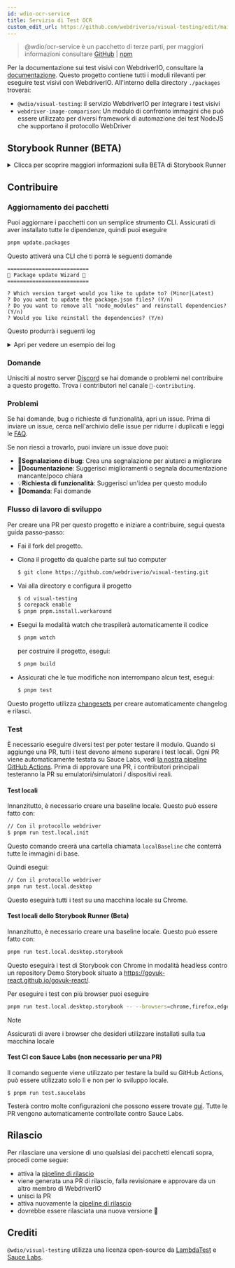 ```yaml
---
id: wdio-ocr-service
title: Servizio di Test OCR
custom_edit_url: https://github.com/webdriverio/visual-testing/edit/main/README.md
---
```



> @wdio/ocr-service è un pacchetto di terze parti, per maggiori informazioni consultare [GitHub](https://github.com/webdriverio/visual-testing) | [npm](https://www.npmjs.com/package/@wdio/ocr-service)

Per la documentazione sui test visivi con WebdriverIO, consultare la [documentazione](https://webdriver.io/docs/visual-testing). Questo progetto contiene tutti i moduli rilevanti per eseguire test visivi con WebdriverIO. All'interno della directory `./packages` troverai:

-   `@wdio/visual-testing`: il servizio WebdriverIO per integrare i test visivi
-   `webdriver-image-comparison`: Un modulo di confronto immagini che può essere utilizzato per diversi framework di automazione dei test NodeJS che supportano il protocollo WebDriver

## Storybook Runner (BETA)

<details>
  <summary>Clicca per scoprire maggiori informazioni sulla BETA di Storybook Runner</summary>

> Storybook Runner è ancora in BETA, la documentazione verrà successivamente spostata nelle pagine di documentazione di [WebdriverIO](https://webdriver.io/docs/visual-testing).

Questo modulo ora supporta Storybook con un nuovo Visual Runner. Questo runner scansiona automaticamente un'istanza Storybook locale/remota e creerà screenshot degli elementi per ogni componente. Questo può essere fatto aggiungendo

```ts
export const config: WebdriverIO.Config = {
    // ...
    services: ["visual"],
    // ....
};
```

ai tuoi `services` ed eseguendo `npx wdio tests/configs/wdio.local.desktop.storybook.conf.ts --storybook` tramite la riga di comando.
Utilizzerà Chrome in modalità headless come browser predefinito.

> [!NOTE]
>
> -   La maggior parte delle opzioni di Visual Testing funzioneranno anche per Storybook Runner, vedi la documentazione di [WebdriverIO](https://webdriver.io/docs/visual-testing).
> -   Lo Storybook Runner sovrascriverà tutte le tue capabilities e può essere eseguito solo sui browser supportati, vedi [`--browsers`](#browsers).
> -   Lo Storybook Runner non supporta una configurazione esistente che utilizza capabilities Multiremote e lancerà un errore.
> -   Lo Storybook Runner supporta solo il Web Desktop, non il Web Mobile.

### Opzioni del servizio Storybook Runner

Le opzioni di servizio possono essere fornite in questo modo

```ts
export const config: WebdriverIO.Config  = {
    // ...
    services: [
      [
        'visual',
        {
            // Alcune opzioni predefinite
            baselineFolder: join(process.cwd(), './__snapshots__/'),
            debug: true,
            // Le opzioni storybook, vedi le opzioni cli per la descrizione
            storybook: {
                additionalSearchParams: new URLSearchParams({foo: 'bar', abc: 'def'}),
                clip: false,
                clipSelector: ''#some-id,
                numShards: 4,
                // `skipStories` può essere una stringa ('example-button--secondary'),
                // un array (['example-button--secondary', 'example-button--small'])
                // o una regex che deve essere fornita come stringa ("/.*button.*/gm")
                skipStories: ['example-button--secondary', 'example-button--small'],
                url: 'https://www.bbc.co.uk/iplayer/storybook/',
                version: 6,
                // Opzionale - Consente di sovrascrivere il percorso delle baseline. Per impostazione predefinita, raggrupperà le baseline per categoria e componente (es. forms/input/baseline.png)
                getStoriesBaselinePath: (category, component) => `path__${category}__${component}`,
            },
        },
      ],
    ],
    // ....
}
```

### Opzioni CLI dello Storybook Runner

#### `--additionalSearchParams`

-   **Tipo:** `string`
-   **Obbligatorio:** No
-   **Predefinito:** ''
-   **Esempio:** `npx wdio tests/configs/wdio.local.desktop.storybook.conf.ts --storybook --additionalSearchParams="foo=bar&abc=def"`

Aggiungerà parametri di ricerca aggiuntivi all'URL di Storybook.
Vedi la documentazione [URLSearchParams](https://developer.mozilla.org/en-US/docs/Web/API/URLSearchParams) per maggiori informazioni. La stringa deve essere una stringa URLSearchParams valida.

> [!NOTE]
> Le virgolette doppie sono necessarie per impedire che `&` venga interpretato come separatore di comandi.
> Ad esempio con `--additionalSearchParams="foo=bar&abc=def"` genererà il seguente URL Storybook per i test delle storie: `http://storybook.url/iframe.html?id=story-id&foo=bar&abc=def`.

#### `--browsers`

-   **Tipo:** `string`
-   **Obbligatorio:** No
-   **Predefinito:** `chrome`, puoi selezionare tra `chrome|firefox|edge|safari`
-   **Esempio:** `npx wdio tests/configs/wdio.local.desktop.storybook.conf.ts --storybook --browsers=chrome,firefox,edge,safari`
-   **NOTA:** Disponibile solo tramite CLI

Utilizzerà i browser forniti per acquisire screenshot dei componenti

> [!NOTE]
> Assicurati di avere installati i browser che desideri utilizzare sulla tua macchina locale

#### `--clip`

-   **Tipo:** `boolean`
-   **Obbligatorio:** No
-   **Predefinito:** `true`
-   **Esempio:** `npx wdio tests/configs/wdio.local.desktop.storybook.conf.ts --storybook --clip=false`

Quando disabilitato, creerà uno screenshot del viewport. Quando abilitato, creerà screenshot degli elementi basati sul [`--clipSelector`](#clipselector) che ridurrà la quantità di spazio bianco attorno allo screenshot del componente e ridurrà la dimensione dello screenshot.

#### `--clipSelector`

-   **Tipo:** `string`
-   **Obbligatorio:** No
-   **Predefinito:** `#storybook-root > :first-child` per Storybook V7 e `#root > :first-child:not(script):not(style)` per Storybook V6, vedi anche [`--version`](#version)
-   **Esempio:** `npx wdio tests/configs/wdio.local.desktop.storybook.conf.ts --storybook --clipSelector="#some-id"`

Questo è il selettore che verrà utilizzato:

-   per selezionare l'elemento di cui acquisire lo screenshot
-   per l'elemento da attendere che sia visibile prima di acquisire uno screenshot

#### `--devices`

-   **Tipo:** `string`
-   **Obbligatorio:** No
-   **Predefinito:** Puoi selezionare dai [`deviceDescriptors.ts`](https://github.com/webdriverio/visual-testing/blob/main/./packages/service/src/storybook/deviceDescriptors.ts)
-   **Esempio:** `npx wdio tests/configs/wdio.local.desktop.storybook.conf.ts --storybook --devices="iPhone 14 Pro Max","Pixel 3 XL"`
-   **NOTA:** Disponibile solo tramite CLI

Utilizzerà i dispositivi forniti che corrispondono ai [`deviceDescriptors.ts`](https://github.com/webdriverio/visual-testing/blob/main/./packages/service/src/storybook/deviceDescriptors.ts) per acquisire screenshot dei componenti

> [!NOTE]
>
> -   Se ti manca una configurazione di dispositivo, sentiti libero di inviare una [richiesta di funzionalità](https://github.com/webdriverio/visual-testing/issues/new?assignees=&labels=&projects=&template=--feature-request.md)
> -   Questo funzionerà solo con Chrome:
>     -   se fornisci `--devices`, tutte le istanze di Chrome verranno eseguite in modalità **Mobile Emulation**
>     -   se fornisci anche altri browser oltre a Chrome, come `--devices --browsers=firefox,safari,edge`, aggiungerà automaticamente Chrome in modalità emulazione mobile
> -   Lo Storybook Runner creerà per impostazione predefinita snapshot degli elementi, se vuoi vedere lo screenshot completo di emulazione mobile, fornisci `--clip=false` tramite la riga di comando
> -   Il nome del file avrà ad esempio questo aspetto: `__snapshots__/example/button/desktop_chrome/example-button--large-local-chrome-iPhone-14-Pro-Max-430x932-dpr-3.png`
> -   **[SRC:](https://chromedriver.chromium.org/mobile-emulation#h.p_ID_167)** Testare un sito web mobile su un desktop utilizzando l'emulazione mobile può essere utile, ma i tester dovrebbero essere consapevoli che ci sono molte differenze sottili come:
>     -   GPU completamente diversa, che può portare a grandi cambiamenti nelle prestazioni;
>     -   l'interfaccia utente mobile non è emulata (in particolare, la barra degli URL nascosta influisce sull'altezza della pagina);
>     -   il popup di disambiguazione (dove selezioni uno dei target touch) non è supportato;
>     -   molte API hardware (ad esempio, l'evento orientationchange) non sono disponibili.

#### `--headless`

-   **Tipo:** `boolean`
-   **Obbligatorio:** No
-   **Predefinito:** `true`
-   **Esempio:** `npx wdio tests/configs/wdio.local.desktop.storybook.conf.ts --storybook --headless=false`
-   **NOTA:** Disponibile solo tramite CLI

Questo eseguirà i test per impostazione predefinita in modalità headless (quando il browser lo supporta) o può essere disabilitato

#### `--numShards`

-   **Tipo:** `number`
-   **Obbligatorio:** No
-   **Predefinito:** `true`
-   **Esempio:** `npx wdio tests/configs/wdio.local.desktop.storybook.conf.ts --storybook --numShards=10`

Questo sarà il numero di istanze parallele che verranno utilizzate per eseguire le storie. Sarà limitato dal `maxInstances` nel tuo file `wdio.conf`.

> [!IMPORTANT]
> Quando si esegue in modalità `headless`, non aumentare il numero a più di 20 per evitare instabilità dovute a limitazioni di risorse

#### `--skipStories`

-   **Tipo:** `string|regex`
-   **Obbligatorio:** No
-   **Predefinito:** null
-   **Esempio:** `npx wdio tests/configs/wdio.local.desktop.storybook.conf.ts --storybook --skipStories="/.*button.*/gm"`

Questo può essere:

-   una stringa (`example-button--secondary,example-button--small`)
-   o una regex (`"/.*button.*/gm"`)

per saltare determinate storie. Usa l'`id` della storia che può essere trovato nell'URL della storia. Ad esempio, l'`id` in questo URL `http://localhost:6006/?path=/story/example-page--logged-out` è `example-page--logged-out`

#### `--url`

-   **Tipo:** `string`
-   **Obbligatorio:** No
-   **Predefinito:** `http://127.0.0.1:6006`
-   **Esempio:** `npx wdio tests/configs/wdio.local.desktop.storybook.conf.ts --storybook --url="https://example.com"`

L'URL dove è ospitata la tua istanza Storybook.

#### `--version`

-   **Tipo:** `number`
-   **Obbligatorio:** No
-   **Predefinito:** 7
-   **Esempio:** `npx wdio tests/configs/wdio.local.desktop.storybook.conf.ts --storybook --version=6`

Questa è la versione di Storybook, il valore predefinito è `7`. Questa informazione è necessaria per sapere se deve essere utilizzato il [`clipSelector`](#clipselector) della V6.

### Test di interazione con Storybook

I test di interazione con Storybook ti permettono di interagire con il tuo componente creando script personalizzati con comandi WDIO per impostare un componente in un determinato stato. Ad esempio, vedi lo snippet di codice qui sotto:

```ts
import { browser, expect } from "@wdio/globals";

describe("Storybook Interaction", () => {
    it("should create screenshots for the logged in state when it logs out", async () => {
        const componentId = "example-page--logged-in";
        await browser.waitForStorybookComponentToBeLoaded({ id: componentId });

        await expect($("header")).toMatchElementSnapshot(
            `${componentId}-logged-in-state`
        );
        await $("button=Log out").click();
        await expect($("header")).toMatchElementSnapshot(
            `${componentId}-logged-out-state`
        );
    });

    it("should create screenshots for the logged out state when it logs in", async () => {
        const componentId = "example-page--logged-out";
        await browser.waitForStorybookComponentToBeLoaded({ id: componentId });

        await expect($("header")).toMatchElementSnapshot(
            `${componentId}-logged-out-state`
        );
        await $("button=Log in").click();
        await expect($("header")).toMatchElementSnapshot(
            `${componentId}-logged-in-state`
        );
    });
});
```

Vengono eseguiti due test su due componenti diversi. Ogni test imposta prima uno stato e poi acquisisce uno screenshot. Noterai anche che è stato introdotto un nuovo comando personalizzato, che può essere trovato [qui](#new-custom-command).

Il file spec sopra può essere salvato in una cartella e aggiunto alla riga di comando con il seguente comando:

```sh
pnpm run test.local.desktop.storybook.localhost -- --spec='tests/specs/storybook-interaction/*.ts'
```

Lo Storybook runner prima scansionerà automaticamente la tua istanza Storybook e poi aggiungerà i tuoi test alle storie che devono essere confrontate. Se non vuoi che i componenti che usi per i test di interazione vengano confrontati due volte, puoi aggiungere un filtro per rimuovere le storie "predefinite" dalla scansione fornendo il filtro [`--skipStories`](#--skipstories). Questo apparirebbe così:

```sh
pnpm run test.local.desktop.storybook.localhost -- --skipStories="/example-page.*/gm" --spec='tests/specs/storybook-interaction/*.ts'
```

### Nuovo comando personalizzato

Un nuovo comando personalizzato chiamato `browser.waitForStorybookComponentToBeLoaded({ id: 'componentId' })` verrà aggiunto all'oggetto `browser/driver` che caricherà automaticamente il componente e attenderà che sia pronto, così non avrai bisogno di utilizzare il metodo `browser.url('url.com')`. Può essere utilizzato in questo modo:

```ts
import { browser, expect } from "@wdio/globals";

describe("Storybook Interaction", () => {
    it("should create screenshots for the logged in state when it logs out", async () => {
        const componentId = "example-page--logged-in";
        await browser.waitForStorybookComponentToBeLoaded({ id: componentId });

        await expect($("header")).toMatchElementSnapshot(
            `${componentId}-logged-in-state`
        );
        await $("button=Log out").click();
        await expect($("header")).toMatchElementSnapshot(
            `${componentId}-logged-out-state`
        );
    });

    it("should create screenshots for the logged out state when it logs in", async () => {
        const componentId = "example-page--logged-out";
        await browser.waitForStorybookComponentToBeLoaded({ id: componentId });

        await expect($("header")).toMatchElementSnapshot(
            `${componentId}-logged-out-state`
        );
        await $("button=Log in").click();
        await expect($("header")).toMatchElementSnapshot(
            `${componentId}-logged-in-state`
        );
    });
});
```

Le opzioni sono:

#### `additionalSearchParams`

-   **Tipo:** [`URLSearchParams`](https://developer.mozilla.org/en-US/docs/Web/API/URLSearchParams)
-   **Obbligatorio:** No
-   **Predefinito:** `new URLSearchParams()`
-   **Esempio:**

```ts
await browser.waitForStorybookComponentToBeLoaded({
    additionalSearchParams: new URLSearchParams({ foo: "bar", abc: "def" }),
    id: "componentId",
});
```

Questo aggiungerà parametri di ricerca aggiuntivi all'URL di Storybook, nell'esempio sopra l'URL sarà `http://storybook.url/iframe.html?id=story-id&foo=bar&abc=def`.
Vedi la documentazione [URLSearchParams](https://developer.mozilla.org/en-US/docs/Web/API/URLSearchParams) per maggiori informazioni.

#### `clipSelector`

-   **Tipo:** `string`
-   **Obbligatorio:** No
-   **Predefinito:** `#storybook-root > :first-child` per Storybook V7 e `#root > :first-child:not(script):not(style)` per Storybook V6
-   **Esempio:**

```ts
await browser.waitForStorybookComponentToBeLoaded({
    clipSelector: "#your-selector",
    id: "componentId",
});
```

Questo è il selettore che verrà utilizzato:

-   per selezionare l'elemento di cui acquisire lo screenshot
-   per l'elemento da attendere che sia visibile prima di acquisire uno screenshot

#### `id`

-   **Tipo:** `string`
-   **Obbligatorio:** sì
-   **Esempio:**

```ts
await browser.waitForStorybookComponentToBeLoaded({ '#your-selector', id: 'componentId' })
```

Usa l'`id` della storia che può essere trovato nell'URL della storia. Ad esempio, l'`id` in questo URL `http://localhost:6006/?path=/story/example-page--logged-out` è `example-page--logged-out`

#### `timeout`

-   **Tipo:** `number`
-   **Obbligatorio:** No
-   **Predefinito:** 1100 millisecondi
-   **Esempio:**

```ts
await browser.waitForStorybookComponentToBeLoaded({
    id: "componentId",
    timeout: 20000,
});
```

Il timeout massimo che vogliamo attendere affinché un componente sia visibile dopo il caricamento nella pagina

#### `url`

-   **Tipo:** `string`
-   **Obbligatorio:** No
-   **Predefinito:** `http://127.0.0.1:6006`
-   **Esempio:**

```ts
await browser.waitForStorybookComponentToBeLoaded({
    id: "componentId",
    url: "https://your.url",
});
```

L'URL dove è ospitata la tua istanza Storybook.

</details>

## Contribuire

### Aggiornamento dei pacchetti

Puoi aggiornare i pacchetti con un semplice strumento CLI. Assicurati di aver installato tutte le dipendenze, quindi puoi eseguire

```sh
pnpm update.packages
```

Questo attiverà una CLI che ti porrà le seguenti domande

```logs
==========================
🤖 Package update Wizard 🧙
==========================

? Which version target would you like to update to? (Minor|Latest)
? Do you want to update the package.json files? (Y/n)
? Do you want to remove all "node_modules" and reinstall dependencies? (Y/n)
? Would you like reinstall the dependencies? (Y/n)
```

Questo produrrà i seguenti log

<details>
    <summary>Apri per vedere un esempio dei log</summary>
    
```logs
==========================
🤖 Package update Wizard 🧙
==========================

? Which version target would you like to update to? Minor
? Do you want to update the package.json files? yes
Updating root 'package.json' for minor updates...
Updating packages for minor updates in /Users/wswebcreation/Git/wdio/visual-testing...
Using pnpm
Upgrading /Users/wswebcreation/Git/wdio/visual-testing/package.json
[====================] 38/38 100%

@typescript-eslint/eslint-plugin ^8.7.0 → ^8.8.0
@typescript-eslint/parser ^8.7.0 → ^8.8.0
@typescript-eslint/utils ^8.7.0 → ^8.8.0
@vitest/coverage-v8 ^2.1.1 → ^2.1.2
vitest ^2.1.1 → ^2.1.2

Run pnpm install to install new versions.
Updating packages for minor updates in /Users/wswebcreation/Git/wdio/visual-testing/packages/ocr-service...
Using pnpm
Upgrading /Users/wswebcreation/Git/wdio/visual-testing/packages/ocr-service/package.json
[====================] 11/11 100%

All dependencies match the minor package versions :)
Updating packages for minor updates in /Users/wswebcreation/Git/wdio/visual-testing/packages/visual-reporter...
Using pnpm
Upgrading /Users/wswebcreation/Git/wdio/visual-testing/packages/visual-reporter/package.json
[====================] 11/11 100%

eslint-config-next 14.2.13 → 14.2.14
next 14.2.13 → 14.2.14

Run pnpm install to install new versions.
Updating packages for minor updates in /Users/wswebcreation/Git/wdio/visual-testing/packages/visual-service...
Using pnpm
Upgrading /Users/wswebcreation/Git/wdio/visual-testing/packages/visual-service/package.json
[====================] 5/5 100%

All dependencies match the minor package versions :)
Updating packages for minor updates in /Users/wswebcreation/Git/wdio/visual-testing/packages/webdriver-image-comparison...
Using pnpm
Upgrading /Users/wswebcreation/Git/wdio/visual-testing/packages/webdriver-image-comparison/package.json
[====================] 8/8 100%

All dependencies match the minor package versions :)
? Do you want to remove all "node_modules" and reinstall dependencies? yes
Removing root dependencies in /Users/wswebcreation/Git/wdio/visual-testing...
Removing dependencies in ocr-service...
Removing dependencies in visual-reporter...
Removing dependencies in visual-service...
Removing dependencies in webdriver-image-comparison...
? Would you like reinstall the dependencies? yes
Installing dependencies in /Users/wswebcreation/Git/wdio/visual-testing...

> @wdio/visual-testing-monorepo@ pnpm.install.workaround /Users/wswebcreation/Git/wdio/visual-testing
> pnpm install --shamefully-hoist

Scope: all 5 workspace projects
Lockfile is up to date, resolution step is skipped
Packages: +1274
++++++++++++++++++++++++++++++++++++++++++++++++++++++++++++++++++++++++++++++++++++++++++++++++++++++++++++++++++
Progress: resolved 1274, reused 1265, downloaded 0, added 1274, done

dependencies:

-   @wdio/ocr-service 2.0.0 <- packages/ocr-service
-   @wdio/visual-service 6.0.0 <- packages/visual-service

devDependencies:

-   @changesets/cli 2.27.8
-   @inquirer/prompts 5.5.0
-   @tsconfig/node20 20.1.4
-   @types/eslint 9.6.1
-   @types/jsdom 21.1.7
-   @types/node 20.16.4
-   @types/react 18.3.5
-   @types/react-dom 18.3.0
-   @types/xml2js 0.4.14
-   @typescript-eslint/eslint-plugin 8.8.0
-   @typescript-eslint/parser 8.8.0
-   @typescript-eslint/utils 8.8.0
-   @vitest/coverage-v8 2.1.2
-   @wdio/appium-service 9.1.2
-   @wdio/cli 9.1.2
-   @wdio/globals 9.1.2
-   @wdio/local-runner 9.1.2
-   @wdio/mocha-framework 9.1.2
-   @wdio/sauce-service 9.1.2
-   @wdio/shared-store-service 9.1.2
-   @wdio/spec-reporter 9.1.2
-   @wdio/types 9.1.2
-   eslint 9.11.1
-   eslint-plugin-import 2.30.0
-   eslint-plugin-unicorn 55.0.0
-   eslint-plugin-wdio 9.0.8
-   husky 9.1.6
-   jsdom 25.0.1
-   pnpm-run-all2 6.2.3
-   release-it 17.6.0
-   rimraf 6.0.1
-   saucelabs 8.0.0
-   ts-node 10.9.2
-   typescript 5.6.2
-   vitest 2.1.2
-   webdriverio 9.1.2

. prepare$ husky
└─ Done in 204ms
Done in 9.5s
All packages updated!

````

</details>

### Domande

Unisciti al nostro server [Discord](https://discord.webdriver.io) se hai domande o problemi nel contribuire a questo progetto. Trova i contributori nel canale `🙏-contributing`.

### Problemi

Se hai domande, bug o richieste di funzionalità, apri un issue. Prima di inviare un issue, cerca nell'archivio delle issue per ridurre i duplicati e leggi le [FAQ](https://webdriver.io/docs/visual-testing/faq/).

Se non riesci a trovarlo, puoi inviare un issue dove puoi:

-   🐛**Segnalazione di bug**: Crea una segnalazione per aiutarci a migliorare
-   📖**Documentazione**: Suggerisci miglioramenti o segnala documentazione mancante/poco chiara
-   💡**Richiesta di funzionalità**: Suggerisci un'idea per questo modulo
-   💬**Domanda**: Fai domande

### Flusso di lavoro di sviluppo

Per creare una PR per questo progetto e iniziare a contribuire, segui questa guida passo-passo:

-   Fai il fork del progetto.
-   Clona il progetto da qualche parte sul tuo computer

    ```sh
    $ git clone https://github.com/webdriverio/visual-testing.git
    ```

-   Vai alla directory e configura il progetto

    ```sh
    $ cd visual-testing
    $ corepack enable
    $ pnpm pnpm.install.workaround
    ```

-   Esegui la modalità watch che traspilerà automaticamente il codice

    ```sh
    $ pnpm watch
    ```

    per costruire il progetto, esegui:

    ```sh
    $ pnpm build
    ```

-   Assicurati che le tue modifiche non interrompano alcun test, esegui:

    ```sh
    $ pnpm test
    ```

Questo progetto utilizza [changesets](https://github.com/changesets/changesets) per creare automaticamente changelog e rilasci.

### Test

È necessario eseguire diversi test per poter testare il modulo. Quando si aggiunge una PR, tutti i test devono almeno superare i test locali. Ogni PR viene automaticamente testata su Sauce Labs, vedi [la nostra pipeline GitHub Actions](https://github.com/webdriverio/visual-testing/actions/workflows/tests.yml). Prima di approvare una PR, i contributori principali testeranno la PR su emulatori/simulatori / dispositivi reali.

#### Test locali

Innanzitutto, è necessario creare una baseline locale. Questo può essere fatto con:

```sh
// Con il protocollo webdriver
$ pnpm run test.local.init
```

Questo comando creerà una cartella chiamata `localBaseline` che conterrà tutte le immagini di base.

Quindi esegui:

```sh
// Con il protocollo webdriver
pnpm run test.local.desktop
```

Questo eseguirà tutti i test su una macchina locale su Chrome.

#### Test locali dello Storybook Runner (Beta)

Innanzitutto, è necessario creare una baseline locale. Questo può essere fatto con:

```sh
pnpm run test.local.desktop.storybook
```

Questo eseguirà i test di Storybook con Chrome in modalità headless contro un repository Demo Storybook situato a https://govuk-react.github.io/govuk-react/.

Per eseguire i test con più browser puoi eseguire

```sh
pnpm run test.local.desktop.storybook -- --browsers=chrome,firefox,edge,safari
```

> [!NOTE]
> Assicurati di avere i browser che desideri utilizzare installati sulla tua macchina locale

#### Test CI con Sauce Labs (non necessario per una PR)

Il comando seguente viene utilizzato per testare la build su GitHub Actions, può essere utilizzato solo lì e non per lo sviluppo locale.

```
$ pnpm run test.saucelabs
```

Testerà contro molte configurazioni che possono essere trovate [qui](https://github.com/webdriverio/visual-testing/blob/main/./tests/configs/wdio.saucelabs.web.conf.ts).
Tutte le PR vengono automaticamente controllate contro Sauce Labs.

## Rilascio

Per rilasciare una versione di uno qualsiasi dei pacchetti elencati sopra, procedi come segue:

-   attiva la [pipeline di rilascio](https://github.com/webdriverio/visual-testing/actions/workflows/release.yml)
-   viene generata una PR di rilascio, falla revisionare e approvare da un altro membro di WebdriverIO
-   unisci la PR
-   attiva nuovamente la [pipeline di rilascio](https://github.com/webdriverio/visual-testing/actions/workflows/release.yml)
-   dovrebbe essere rilasciata una nuova versione 🎉

## Crediti

`@wdio/visual-testing` utilizza una licenza open-source da [LambdaTest](https://www.lambdatest.com/) e [Sauce Labs](https://saucelabs.com/).